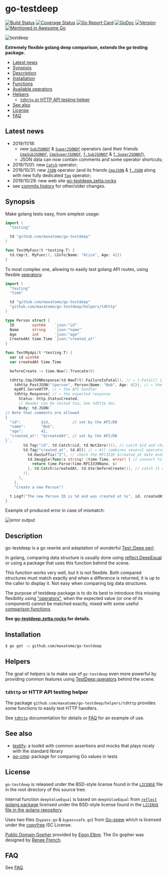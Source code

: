 go-testdeep
===========

[![Build Status](https://travis-ci.org/maxatome/go-testdeep.svg?branch=master)](https://travis-ci.org/maxatome/go-testdeep)
[![Coverage Status](https://coveralls.io/repos/github/maxatome/go-testdeep/badge.svg?branch=master)](https://coveralls.io/github/maxatome/go-testdeep?branch=master)
[![Go Report Card](https://goreportcard.com/badge/github.com/maxatome/go-testdeep)](https://goreportcard.com/report/github.com/maxatome/go-testdeep)
[![GoDoc](https://godoc.org/github.com/maxatome/go-testdeep?status.svg)](https://godoc.org/github.com/maxatome/go-testdeep)
[![Version](https://img.shields.io/github/tag/maxatome/go-testdeep.svg)](https://github.com/maxatome/go-testdeep/releases)
[![Mentioned in Awesome Go](https://awesome.re/mentioned-badge.svg)](https://github.com/avelino/awesome-go/#testing)

![testdeep](tools/docs_src/static/images/logo.png)

**Extremely flexible golang deep comparison, extends the go testing package.**

- [Latest news](#latest-news)
- [Synopsis](#synopsis)
- [Description](#description)
- [Installation](#installation)
- [Functions](https://go-testdeep.zetta.rocks/functions/)
- [Available operators](https://go-testdeep.zetta.rocks/operators/)
- [Helpers](#helpers)
  - [`tdhttp` or HTTP API testing helper](https://godoc.org/github.com/maxatome/go-testdeep/helpers/tdhttp)
- [See also](#see-also)
- [License](#license)
- [FAQ](https://go-testdeep.zetta.rocks/faq/)


## Latest news

- 2019/11/18:
  - new [`SubJSONOf`] & [`SuperJSONOf`] operators (and their
    friends [`CmpSubJSONOf`], [`CmpSuperJSONOf`], [`T.SubJSONOf`] &
    [`T.SuperJSONOf`]),
  - JSON data can now contain comments and some operator shortcuts;
- 2019/11/01: new [`Catch`] operator;
- 2019/10/31: new [`JSON`] operator (and its friends [`CmpJSON`]
  & [`T.JSON`] along with new fully dedicated [`Tag`] operator;
- 2019/10/29: new web site
  [go-testdeep.zetta.rocks](https://go-testdeep.zetta.rocks/)
- see [commits history](https://github.com/maxatome/go-testdeep/commits/master)
  for other/older changes.


## Synopsis

Make golang tests easy, from simplest usage:

```go
import (
  "testing"

  td "github.com/maxatome/go-testdeep"
)

func TestMyFunc(t *testing.T) {
  td.Cmp(t, MyFunc(), &Info{Name: "Alice", Age: 42})
}
```

To most complex one, allowing to easily test golang API routes, using
flexible [operators](https://go-testdeep.zetta.rocks/operators/):

```go
import (
  "testing"
  "time"

  td "github.com/maxatome/go-testdeep"
  "github.com/maxatome/go-testdeep/helpers/tdhttp"
)

type Person struct {
  ID        uint64    `json:"id"`
  Name      string    `json:"name"`
  Age       int       `json:"age"`
  CreatedAt time.Time `json:"created_at"`
}

func TestMyApi(t *testing.T) {
  var id uint64
  var createdAt time.Time

  beforeCreate := time.Now().Truncate(0)

  tdhttp.CmpJSONResponse(td.NewT(t).FailureIsFatal(), // ← t.Fatal() if test fails
    tdhttp.PostJSON("/person", Person{Name: "Bob", Age: 42}), // ← the request
    myAPI.ServeHTTP, // ← the API handler
    tdhttp.Response{ // ← the expected response
      Status: http.StatusCreated,
      // Header can be tested too… See tdhttp doc.
      Body: td.JSON(`
// Note that comments are allowed
{
  "id":         $id,          // set by the API/DB
  "name":       "Bob",
  "age":        42,
  "created_at": "$createdAt", // set by the API/DB
}`,
        td.Tag("id", td.Catch(&id, td.NotZero())), // catch $id and check ≠ 0
        td.Tag("created_at", td.All( // ← All combines several operators like a AND
          td.HasSuffix("Z"), // check the RFC3339 $created_at date ends with "Z"
          td.Smuggle(func(s string) (time.Time, error) { // convert to time.Time
            return time.Parse(time.RFC3339Nano, s)
          }, td.Catch(&createdAt, td.Gte(beforeCreate))), // catch it and check ≥ beforeCreate
        )),
      ),
    },
    "Create a new Person")

  t.Logf("The new Person ID is %d and was created at %s", id, createdAt)
}
```

Example of produced error in case of mismatch:

![error output](tools/docs_src/static/images/colored-output.svg)


## Description

go-testdeep is a go rewrite and adaptation of wonderful
[Test::Deep perl](https://metacpan.org/pod/Test::Deep).

In golang, comparing data structure is usually done using
[reflect.DeepEqual](https://golang.org/pkg/reflect/#DeepEqual) or
using a package that uses this function behind the scene.

This function works very well, but it is not flexible. Both compared
structures must match exactly and when a difference is returned, it is
up to the caller to display it. Not easy when comparing big data
structures.

The purpose of testdeep package is to do its best to introduce this
missing flexibility using
["operators"](https://go-testdeep.zetta.rocks/operators/), when the
expected value (or one of its component) cannot be matched exactly,
mixed with some useful
[comparison functions](https://go-testdeep.zetta.rocks/functions/).

**See [go-testdeep.zetta.rocks](https://go-testdeep.zetta.rocks/) for
details.**


## Installation

```sh
$ go get -u github.com/maxatome/go-testdeep
```


## Helpers

The goal of helpers is to make use of `go-testdeep` even more powerful
by providing common features using
[TestDeep operators](https://go-testdeep.zetta.rocks/operators/)
behind the scene.

### `tdhttp` or HTTP API testing helper

The package `github.com/maxatome/go-testdeep/helpers/tdhttp` provides
some functions to easily test HTTP handlers.

See [`tdhttp`] documentation for details or
[FAQ](https://go-testdeep.zetta.rocks/faq/#what-about-testing-the-response-using-my-api) for an
example of use.


## See also

- [testify](https://github.com/stretchr/testify): a toolkit with common assertions and mocks that plays nicely with the standard library
- [go-cmp](https://github.com/google/go-cmp): package for comparing Go values in tests


## License

`go-testdeep` is released under the BSD-style license found in the
[`LICENSE`](LICENSE) file in the root directory of this source tree.

Internal function `deepValueEqual` is based on `deepValueEqual` from
[`reflect` golang package](https://golang.org/pkg/reflect/) licensed
under the BSD-style license found in the [`LICENSE` file in the golang
repository](https://github.com/golang/go/blob/master/LICENSE).

Uses two files (`bypass.go` & `bypasssafe.go`) from
[Go-spew](https://github.com/davecgh/go-spew) which is licensed under
the [copyfree](http://copyfree.org) ISC License.

[Public Domain Gopher](https://github.com/egonelbre/gophers) provided
by [Egon Elbre](http://egonelbre.com/). The Go gopher was designed by
[Renee French](https://reneefrench.blogspot.com/).


## FAQ

See [FAQ](https://go-testdeep.zetta.rocks/faq/).


<!-- links:begin -->
[`T`]: https://godoc.org/github.com/maxatome/go-testdeep#T
[`TestDeep`]: https://godoc.org/github.com/maxatome/go-testdeep#TestDeep
[`Cmp`]: https://godoc.org/github.com/maxatome/go-testdeep#Cmp

[`tdhttp`]: https://godoc.org/github.com/maxatome/go-testdeep/helpers/tdhttp

[`BeLax` config flag]: https://godoc.org/github.com/maxatome/go-testdeep#ContextConfig
[`error`]: https://golang.org/pkg/builtin/#error


[`fmt.Stringer`]: https://godoc.org/pkg/fmt/#Stringer
[`time.Time`]: https://godoc.org/pkg/time/#Time
[`math.NaN`]: https://godoc.org/pkg/math/#NaN
[`All`]: https://go-testdeep.zetta.rocks/operators/all/
[`Any`]: https://go-testdeep.zetta.rocks/operators/any/
[`Array`]: https://go-testdeep.zetta.rocks/operators/array/
[`ArrayEach`]: https://go-testdeep.zetta.rocks/operators/arrayeach/
[`Bag`]: https://go-testdeep.zetta.rocks/operators/bag/
[`Between`]: https://go-testdeep.zetta.rocks/operators/between/
[`Cap`]: https://go-testdeep.zetta.rocks/operators/cap/
[`Catch`]: https://go-testdeep.zetta.rocks/operators/catch/
[`Code`]: https://go-testdeep.zetta.rocks/operators/code/
[`Contains`]: https://go-testdeep.zetta.rocks/operators/contains/
[`ContainsKey`]: https://go-testdeep.zetta.rocks/operators/containskey/
[`Empty`]: https://go-testdeep.zetta.rocks/operators/empty/
[`Gt`]: https://go-testdeep.zetta.rocks/operators/gt/
[`Gte`]: https://go-testdeep.zetta.rocks/operators/gte/
[`HasPrefix`]: https://go-testdeep.zetta.rocks/operators/hasprefix/
[`HasSuffix`]: https://go-testdeep.zetta.rocks/operators/hassuffix/
[`Ignore`]: https://go-testdeep.zetta.rocks/operators/ignore/
[`Isa`]: https://go-testdeep.zetta.rocks/operators/isa/
[`JSON`]: https://go-testdeep.zetta.rocks/operators/json/
[`Keys`]: https://go-testdeep.zetta.rocks/operators/keys/
[`Lax`]: https://go-testdeep.zetta.rocks/operators/lax/
[`Len`]: https://go-testdeep.zetta.rocks/operators/len/
[`Lt`]: https://go-testdeep.zetta.rocks/operators/lt/
[`Lte`]: https://go-testdeep.zetta.rocks/operators/lte/
[`Map`]: https://go-testdeep.zetta.rocks/operators/map/
[`MapEach`]: https://go-testdeep.zetta.rocks/operators/mapeach/
[`N`]: https://go-testdeep.zetta.rocks/operators/n/
[`NaN`]: https://go-testdeep.zetta.rocks/operators/nan/
[`Nil`]: https://go-testdeep.zetta.rocks/operators/nil/
[`None`]: https://go-testdeep.zetta.rocks/operators/none/
[`Not`]: https://go-testdeep.zetta.rocks/operators/not/
[`NotAny`]: https://go-testdeep.zetta.rocks/operators/notany/
[`NotEmpty`]: https://go-testdeep.zetta.rocks/operators/notempty/
[`NotNaN`]: https://go-testdeep.zetta.rocks/operators/notnan/
[`NotNil`]: https://go-testdeep.zetta.rocks/operators/notnil/
[`NotZero`]: https://go-testdeep.zetta.rocks/operators/notzero/
[`PPtr`]: https://go-testdeep.zetta.rocks/operators/pptr/
[`Ptr`]: https://go-testdeep.zetta.rocks/operators/ptr/
[`Re`]: https://go-testdeep.zetta.rocks/operators/re/
[`ReAll`]: https://go-testdeep.zetta.rocks/operators/reall/
[`Set`]: https://go-testdeep.zetta.rocks/operators/set/
[`Shallow`]: https://go-testdeep.zetta.rocks/operators/shallow/
[`Slice`]: https://go-testdeep.zetta.rocks/operators/slice/
[`Smuggle`]: https://go-testdeep.zetta.rocks/operators/smuggle/
[`String`]: https://go-testdeep.zetta.rocks/operators/string/
[`Struct`]: https://go-testdeep.zetta.rocks/operators/struct/
[`SubBagOf`]: https://go-testdeep.zetta.rocks/operators/subbagof/
[`SubJSONOf`]: https://go-testdeep.zetta.rocks/operators/subjsonof/
[`SubMapOf`]: https://go-testdeep.zetta.rocks/operators/submapof/
[`SubSetOf`]: https://go-testdeep.zetta.rocks/operators/subsetof/
[`SuperBagOf`]: https://go-testdeep.zetta.rocks/operators/superbagof/
[`SuperJSONOf`]: https://go-testdeep.zetta.rocks/operators/superjsonof/
[`SuperMapOf`]: https://go-testdeep.zetta.rocks/operators/supermapof/
[`SuperSetOf`]: https://go-testdeep.zetta.rocks/operators/supersetof/
[`Tag`]: https://go-testdeep.zetta.rocks/operators/tag/
[`TruncTime`]: https://go-testdeep.zetta.rocks/operators/trunctime/
[`Values`]: https://go-testdeep.zetta.rocks/operators/values/
[`Zero`]: https://go-testdeep.zetta.rocks/operators/zero/

[`CmpAll`]:https://go-testdeep.zetta.rocks/operators/all/#cmpall-shortcut
[`CmpAny`]:https://go-testdeep.zetta.rocks/operators/any/#cmpany-shortcut
[`CmpArray`]:https://go-testdeep.zetta.rocks/operators/array/#cmparray-shortcut
[`CmpArrayEach`]:https://go-testdeep.zetta.rocks/operators/arrayeach/#cmparrayeach-shortcut
[`CmpBag`]:https://go-testdeep.zetta.rocks/operators/bag/#cmpbag-shortcut
[`CmpBetween`]:https://go-testdeep.zetta.rocks/operators/between/#cmpbetween-shortcut
[`CmpCap`]:https://go-testdeep.zetta.rocks/operators/cap/#cmpcap-shortcut
[`CmpCode`]:https://go-testdeep.zetta.rocks/operators/code/#cmpcode-shortcut
[`CmpContains`]:https://go-testdeep.zetta.rocks/operators/contains/#cmpcontains-shortcut
[`CmpContainsKey`]:https://go-testdeep.zetta.rocks/operators/containskey/#cmpcontainskey-shortcut
[`CmpEmpty`]:https://go-testdeep.zetta.rocks/operators/empty/#cmpempty-shortcut
[`CmpGt`]:https://go-testdeep.zetta.rocks/operators/gt/#cmpgt-shortcut
[`CmpGte`]:https://go-testdeep.zetta.rocks/operators/gte/#cmpgte-shortcut
[`CmpHasPrefix`]:https://go-testdeep.zetta.rocks/operators/hasprefix/#cmphasprefix-shortcut
[`CmpHasSuffix`]:https://go-testdeep.zetta.rocks/operators/hassuffix/#cmphassuffix-shortcut
[`CmpIsa`]:https://go-testdeep.zetta.rocks/operators/isa/#cmpisa-shortcut
[`CmpJSON`]:https://go-testdeep.zetta.rocks/operators/json/#cmpjson-shortcut
[`CmpKeys`]:https://go-testdeep.zetta.rocks/operators/keys/#cmpkeys-shortcut
[`CmpLax`]:https://go-testdeep.zetta.rocks/operators/lax/#cmplax-shortcut
[`CmpLen`]:https://go-testdeep.zetta.rocks/operators/len/#cmplen-shortcut
[`CmpLt`]:https://go-testdeep.zetta.rocks/operators/lt/#cmplt-shortcut
[`CmpLte`]:https://go-testdeep.zetta.rocks/operators/lte/#cmplte-shortcut
[`CmpMap`]:https://go-testdeep.zetta.rocks/operators/map/#cmpmap-shortcut
[`CmpMapEach`]:https://go-testdeep.zetta.rocks/operators/mapeach/#cmpmapeach-shortcut
[`CmpN`]:https://go-testdeep.zetta.rocks/operators/n/#cmpn-shortcut
[`CmpNaN`]:https://go-testdeep.zetta.rocks/operators/nan/#cmpnan-shortcut
[`CmpNil`]:https://go-testdeep.zetta.rocks/operators/nil/#cmpnil-shortcut
[`CmpNone`]:https://go-testdeep.zetta.rocks/operators/none/#cmpnone-shortcut
[`CmpNot`]:https://go-testdeep.zetta.rocks/operators/not/#cmpnot-shortcut
[`CmpNotAny`]:https://go-testdeep.zetta.rocks/operators/notany/#cmpnotany-shortcut
[`CmpNotEmpty`]:https://go-testdeep.zetta.rocks/operators/notempty/#cmpnotempty-shortcut
[`CmpNotNaN`]:https://go-testdeep.zetta.rocks/operators/notnan/#cmpnotnan-shortcut
[`CmpNotNil`]:https://go-testdeep.zetta.rocks/operators/notnil/#cmpnotnil-shortcut
[`CmpNotZero`]:https://go-testdeep.zetta.rocks/operators/notzero/#cmpnotzero-shortcut
[`CmpPPtr`]:https://go-testdeep.zetta.rocks/operators/pptr/#cmppptr-shortcut
[`CmpPtr`]:https://go-testdeep.zetta.rocks/operators/ptr/#cmpptr-shortcut
[`CmpRe`]:https://go-testdeep.zetta.rocks/operators/re/#cmpre-shortcut
[`CmpReAll`]:https://go-testdeep.zetta.rocks/operators/reall/#cmpreall-shortcut
[`CmpSet`]:https://go-testdeep.zetta.rocks/operators/set/#cmpset-shortcut
[`CmpShallow`]:https://go-testdeep.zetta.rocks/operators/shallow/#cmpshallow-shortcut
[`CmpSlice`]:https://go-testdeep.zetta.rocks/operators/slice/#cmpslice-shortcut
[`CmpSmuggle`]:https://go-testdeep.zetta.rocks/operators/smuggle/#cmpsmuggle-shortcut
[`CmpString`]:https://go-testdeep.zetta.rocks/operators/string/#cmpstring-shortcut
[`CmpStruct`]:https://go-testdeep.zetta.rocks/operators/struct/#cmpstruct-shortcut
[`CmpSubBagOf`]:https://go-testdeep.zetta.rocks/operators/subbagof/#cmpsubbagof-shortcut
[`CmpSubJSONOf`]:https://go-testdeep.zetta.rocks/operators/subjsonof/#cmpsubjsonof-shortcut
[`CmpSubMapOf`]:https://go-testdeep.zetta.rocks/operators/submapof/#cmpsubmapof-shortcut
[`CmpSubSetOf`]:https://go-testdeep.zetta.rocks/operators/subsetof/#cmpsubsetof-shortcut
[`CmpSuperBagOf`]:https://go-testdeep.zetta.rocks/operators/superbagof/#cmpsuperbagof-shortcut
[`CmpSuperJSONOf`]:https://go-testdeep.zetta.rocks/operators/superjsonof/#cmpsuperjsonof-shortcut
[`CmpSuperMapOf`]:https://go-testdeep.zetta.rocks/operators/supermapof/#cmpsupermapof-shortcut
[`CmpSuperSetOf`]:https://go-testdeep.zetta.rocks/operators/supersetof/#cmpsupersetof-shortcut
[`CmpTruncTime`]:https://go-testdeep.zetta.rocks/operators/trunctime/#cmptrunctime-shortcut
[`CmpValues`]:https://go-testdeep.zetta.rocks/operators/values/#cmpvalues-shortcut
[`CmpZero`]:https://go-testdeep.zetta.rocks/operators/zero/#cmpzero-shortcut

[`T.All`]: https://go-testdeep.zetta.rocks/operators/all/#t-all-shortcut
[`T.Any`]: https://go-testdeep.zetta.rocks/operators/any/#t-any-shortcut
[`T.Array`]: https://go-testdeep.zetta.rocks/operators/array/#t-array-shortcut
[`T.ArrayEach`]: https://go-testdeep.zetta.rocks/operators/arrayeach/#t-arrayeach-shortcut
[`T.Bag`]: https://go-testdeep.zetta.rocks/operators/bag/#t-bag-shortcut
[`T.Between`]: https://go-testdeep.zetta.rocks/operators/between/#t-between-shortcut
[`T.Cap`]: https://go-testdeep.zetta.rocks/operators/cap/#t-cap-shortcut
[`T.Code`]: https://go-testdeep.zetta.rocks/operators/code/#t-code-shortcut
[`T.Contains`]: https://go-testdeep.zetta.rocks/operators/contains/#t-contains-shortcut
[`T.ContainsKey`]: https://go-testdeep.zetta.rocks/operators/containskey/#t-containskey-shortcut
[`T.Empty`]: https://go-testdeep.zetta.rocks/operators/empty/#t-empty-shortcut
[`T.Gt`]: https://go-testdeep.zetta.rocks/operators/gt/#t-gt-shortcut
[`T.Gte`]: https://go-testdeep.zetta.rocks/operators/gte/#t-gte-shortcut
[`T.HasPrefix`]: https://go-testdeep.zetta.rocks/operators/hasprefix/#t-hasprefix-shortcut
[`T.HasSuffix`]: https://go-testdeep.zetta.rocks/operators/hassuffix/#t-hassuffix-shortcut
[`T.Isa`]: https://go-testdeep.zetta.rocks/operators/isa/#t-isa-shortcut
[`T.JSON`]: https://go-testdeep.zetta.rocks/operators/json/#t-json-shortcut
[`T.Keys`]: https://go-testdeep.zetta.rocks/operators/keys/#t-keys-shortcut
[`T.CmpLax`]: https://go-testdeep.zetta.rocks/operators/lax/#t-cmplax-shortcut
[`T.Len`]: https://go-testdeep.zetta.rocks/operators/len/#t-len-shortcut
[`T.Lt`]: https://go-testdeep.zetta.rocks/operators/lt/#t-lt-shortcut
[`T.Lte`]: https://go-testdeep.zetta.rocks/operators/lte/#t-lte-shortcut
[`T.Map`]: https://go-testdeep.zetta.rocks/operators/map/#t-map-shortcut
[`T.MapEach`]: https://go-testdeep.zetta.rocks/operators/mapeach/#t-mapeach-shortcut
[`T.N`]: https://go-testdeep.zetta.rocks/operators/n/#t-n-shortcut
[`T.NaN`]: https://go-testdeep.zetta.rocks/operators/nan/#t-nan-shortcut
[`T.Nil`]: https://go-testdeep.zetta.rocks/operators/nil/#t-nil-shortcut
[`T.None`]: https://go-testdeep.zetta.rocks/operators/none/#t-none-shortcut
[`T.Not`]: https://go-testdeep.zetta.rocks/operators/not/#t-not-shortcut
[`T.NotAny`]: https://go-testdeep.zetta.rocks/operators/notany/#t-notany-shortcut
[`T.NotEmpty`]: https://go-testdeep.zetta.rocks/operators/notempty/#t-notempty-shortcut
[`T.NotNaN`]: https://go-testdeep.zetta.rocks/operators/notnan/#t-notnan-shortcut
[`T.NotNil`]: https://go-testdeep.zetta.rocks/operators/notnil/#t-notnil-shortcut
[`T.NotZero`]: https://go-testdeep.zetta.rocks/operators/notzero/#t-notzero-shortcut
[`T.PPtr`]: https://go-testdeep.zetta.rocks/operators/pptr/#t-pptr-shortcut
[`T.Ptr`]: https://go-testdeep.zetta.rocks/operators/ptr/#t-ptr-shortcut
[`T.Re`]: https://go-testdeep.zetta.rocks/operators/re/#t-re-shortcut
[`T.ReAll`]: https://go-testdeep.zetta.rocks/operators/reall/#t-reall-shortcut
[`T.Set`]: https://go-testdeep.zetta.rocks/operators/set/#t-set-shortcut
[`T.Shallow`]: https://go-testdeep.zetta.rocks/operators/shallow/#t-shallow-shortcut
[`T.Slice`]: https://go-testdeep.zetta.rocks/operators/slice/#t-slice-shortcut
[`T.Smuggle`]: https://go-testdeep.zetta.rocks/operators/smuggle/#t-smuggle-shortcut
[`T.String`]: https://go-testdeep.zetta.rocks/operators/string/#t-string-shortcut
[`T.Struct`]: https://go-testdeep.zetta.rocks/operators/struct/#t-struct-shortcut
[`T.SubBagOf`]: https://go-testdeep.zetta.rocks/operators/subbagof/#t-subbagof-shortcut
[`T.SubJSONOf`]: https://go-testdeep.zetta.rocks/operators/subjsonof/#t-subjsonof-shortcut
[`T.SubMapOf`]: https://go-testdeep.zetta.rocks/operators/submapof/#t-submapof-shortcut
[`T.SubSetOf`]: https://go-testdeep.zetta.rocks/operators/subsetof/#t-subsetof-shortcut
[`T.SuperBagOf`]: https://go-testdeep.zetta.rocks/operators/superbagof/#t-superbagof-shortcut
[`T.SuperJSONOf`]: https://go-testdeep.zetta.rocks/operators/superjsonof/#t-superjsonof-shortcut
[`T.SuperMapOf`]: https://go-testdeep.zetta.rocks/operators/supermapof/#t-supermapof-shortcut
[`T.SuperSetOf`]: https://go-testdeep.zetta.rocks/operators/supersetof/#t-supersetof-shortcut
[`T.TruncTime`]: https://go-testdeep.zetta.rocks/operators/trunctime/#t-trunctime-shortcut
[`T.Values`]: https://go-testdeep.zetta.rocks/operators/values/#t-values-shortcut
[`T.Zero`]: https://go-testdeep.zetta.rocks/operators/zero/#t-zero-shortcut
<!-- links:end -->
